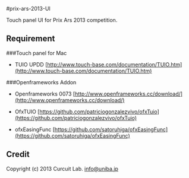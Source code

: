 #prix-ars-2013-UI

Touch panel UI for Prix Ars 2013 competition.

Requirement
---

###Touch panel for Mac

 - TUIO UPDD
[http://www.touch-base.com/documentation/TUIO.htm](http://www.touch-base.com/documentation/TUIO.htm)

###Openframeworks Addon

 - Openframeworks 0073
 [http://www.openframeworks.cc/download/](http://www.openframeworks.cc/download/)

 - OfxTUIO
[https://github.com/patriciogonzalezvivo/ofxTuio](https://github.com/patriciogonzalezvivo/ofxTuio)

 - ofxEasingFunc
[https://github.com/satoruhiga/ofxEasingFunc](https://github.com/satoruhiga/ofxEasingFunc)


Credit
---

Copyright (c) 2013 Curcuit Lab. <info@uniba.jp>
